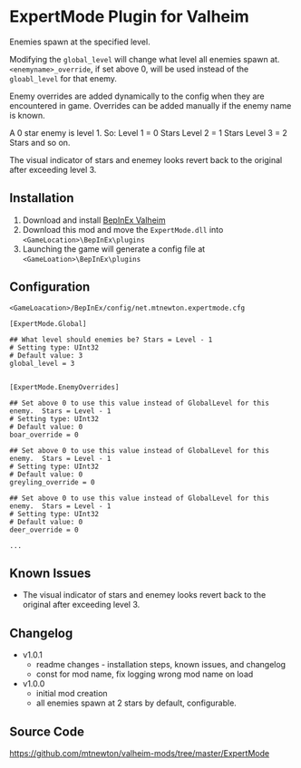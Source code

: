 # ExpertMode Plugin for Valheim
Enemies spawn at the specified level.

Modifying the `global_level` will change what level all enemies spawn at.
`<enemyname>_override`, if set above 0, will be used instead of the `gloabl_level` for that enemy.

Enemy overrides are added dynamically to the config when they are encountered in game. 
Overrides can be added manually if the enemy name is known.

A 0 star enemy is level 1. So:
Level 1 = 0 Stars
Level 2 = 1 Stars
Level 3 = 2 Stars
and so on.

The visual indicator of stars and enemey looks revert back to the original after exceeding level 3.

## Installation
1. Download and install [BepInEx Valheim](https://valheim.thunderstore.io/package/denikson/BepInExPack_Valheim/])
2. Download this mod and move the `ExpertMode.dll` into `<GameLocation>\BepInEx\plugins`
3. Launching the game will generate a config file at `<GameLoation>\BepInEx\plugins`

## Configuration
`<GameLoacation>/BepInEx/config/net.mtnewton.expertmode.cfg`
```
[ExpertMode.Global]

## What level should enemies be? Stars = Level - 1
# Setting type: UInt32
# Default value: 3
global_level = 3


[ExpertMode.EnemyOverrides]

## Set above 0 to use this value instead of GlobalLevel for this enemy.  Stars = Level - 1
# Setting type: UInt32
# Default value: 0
boar_override = 0

## Set above 0 to use this value instead of GlobalLevel for this enemy.  Stars = Level - 1
# Setting type: UInt32
# Default value: 0
greyling_override = 0

## Set above 0 to use this value instead of GlobalLevel for this enemy.  Stars = Level - 1
# Setting type: UInt32
# Default value: 0
deer_override = 0

...
```

## Known Issues
- The visual indicator of stars and enemey looks revert back to the original after exceeding level 3.

## Changelog
- v1.0.1
  - readme changes - installation steps, known issues, and changelog
  - const for mod name, fix logging wrong mod name on load
- v1.0.0
  - initial mod creation
  - all enemies spawn at 2 stars by default, configurable.

## Source Code
https://github.com/mtnewton/valheim-mods/tree/master/ExpertMode
